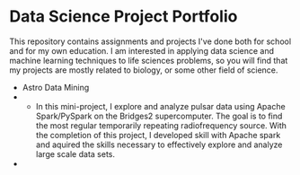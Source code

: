 # Data Science Project Portfolio

This repository contains assignments and projects I've done both for school and for my own education. I am interested in applying data science and machine learning techniques to life sciences problems, so you will find that my projects are mostly related to biology, or some other field of science.

* Astro Data Mining
* * In this mini-project, I explore and analyze pulsar data using Apache Spark/PySpark on the Bridges2 supercomputer. The goal is to find the most regular temporarily repeating radiofrequency source. With the completion of this project, I developed skill with Apache spark and aquired the skills necessary to effectively explore and analyze large scale data sets.
* 
